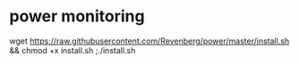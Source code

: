 # power monitoring
wget https://raw.githubusercontent.com/Revenberg/power/master/install.sh && chmod +x install.sh ;./install.sh